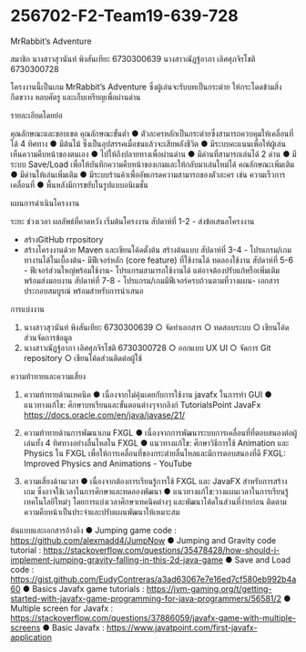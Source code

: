 # 256702-F2-Team19-639-728
MrRabbit’s Adventure

สมาชิก
นางสาวสุวนันท์ พิงสันเทียะ 6730300639
นางสาวณัฏฐ์อาภา เลิศศุภจิรโชติ 6730300728

โครงงานนี้เป็นเกม MrRabbit’s Adventure ซึ่งผู้เล่นจะรับบทเป็นกระต่าย 
ให้กระโดดข้ามสิ่งกีดขวาง หลบศัตรู และเก็บเหรียญเพื่อผ่านด่าน

รายละเอียดโดยย่อ

คุณลักษณะและขอบเขต
คุณลักษณะขั้นต่ำ
●	ตัวละครหลักเป็นกระต่ายซึ่งสามารถควบคุมให้เคลื่อนที่ได้ 4 ทิศทาง
●	มีต้นไม้ ซึ่งเป็นอุปสรรคเมื่อชนแล้วจะเสียพลังชีวิต
●	มีระบบคะแนนเพื่อให้ผู้เล่นเห็นความคืบหน้าของตนเอง
●	ไปให้ถึงปลายทางเพื่อผ่านด่าน
●	มีด่านที่สามารถเล่นได้ 2 ด่าน
●	มีระบบ Save/Load เพื่อให้บันทึกความคืบหน้าของเกมและให้กลับมาเล่นใหม่ได้
คณลักษณะเพิ่มเติม
●	มีด่านให้เล่นเพิ่มเติม
●	มีระบบร้านค้าเพื่ออัพเกรดความสามารถของตัวละคร เช่น ความเร็วการเคลื่อนที่ 
●	พื้นหลังมีการขยับในรูปแบบอนิเมชั่น

แผนการดำเนินโครงงาน

ระยะ	ช่วงเวลา	ผลลัพธ์ที่คาดหวัง
เริ่มต้นโครงงาน	สัปดาห์ที่ 1-2	- ส่งข้อเสนอโครงงาน
- สร้างGitHub rrpository
- สร้างโครงงานด้วย Maven และเขียนโค้ดตั้งต้น
สร้างต้นแบบ	สัปดาห์ที่ 3-4	- โปรแกรม/เกมทางานได้ในเบื้องต้น- มีฟีเจอร์หลัก (core feature) ที่ใช้งานได้
ทดลองใช้งาน	สัปดาห์ที่ 5-6	- ฟีเจอร์ส่วนใหญ่พร้อมใช้งาน- โปรแกรมสามารถใช้งานได้ แต่อาจต้องปรับแก้หรือเพิ่มเติม
พร้อมส่งมอบงาน	สัปดาห์ที่ 7-8	- โปรแกรม/เกมมีฟีเจอร์ครบถ้วนตามที่วางแผน- เอกสารประกอบสมบูรณ์ พร้อมสำหรับการนำเสนอ 

การแบ่งงาน
1.	นางสาวสุวนันท์ พิงสันเทียะ 6730300639
○	จัดทำเอกสาร
○	ทดสอบระบบ
○	เขียนโค้ดส่วนจัดการข้อมูล
2.	นางสาวณัฏฐ์อาภา เลิศศุภจิรโชติ 6730300728
○	ออกแบบ UX UI
○	จัดการ Git repository
○	เขียนโค้ดส่วนติดต่อผู้ใช้

ความท้าทายและความเสี่ยง
1.	ความท้าทายด้านเทคนิค
●	เนื่องจากไม่คุ้นเคยกับการใช้งาน javafx ในการทำ GUI
●	แนวทางแก้ไข: ศึกษาบทเรียนและขั้นตอนต่างๆจากลิงก์ TutorialsPoint JavaFx
https://docs.oracle.com/en/java/javase/21/

2.	ความท้าทายด้านการพัฒนาเกม FXGL
●	เนื่องจากการพัฒนาระบบการเคลื่อนที่ที่ตอบสนองต่อผู้เล่นทั้ง 4 ทิศทางอย่างลื่นไหลใน FXGL
●	แนวทางแก้ไข: ศึกษาวิธีการใช้ Animation และ Physics ใน FXGL เพื่อให้การเคลื่อนที่ของกระต่ายลื่นไหลและมีการตอบสนองที่ดี
FXGL: Improved Physics and Animations - YouTube

3.	ความเสี่ยงด้านเวลา
●	เนื่องจากต้องการเรียนรู้การใช้ FXGL และ JavaFX สำหรับการสร้างเกม ซึ่งอาจใช้เวลาในการศึกษาและทดลองพัฒนา
●	แนวทางแก้ไข:วางแผนเวลาในการเรียนรู้เทคโนโลยีใหม่ๆ โดยการแบ่งเวลาศึกษาเทคนิคต่างๆ และพัฒนาโค้ดในส่วนที่ง่ายก่อน ติดตามความคืบหน้าเป็นประจำและปรับแผนพัฒนาให้เหมาะสม

ต้นแบบและเอกสารอ้างอิง
●	Jumping game code : https://github.com/alexmadd4/JumpNow
●	Jumping and Gravity code tutorial : https://stackoverflow.com/questions/35478428/how-should-i-implement-jumping-gravity-falling-in-this-2d-java-game
●	Save and Load code : https://gist.github.com/EudyContreras/a3ad63067e7e16ed7cf580eb992b4a60
●	Basics Javafx game tutorials : https://jvm-gaming.org/t/getting-started-with-javafx-game-programming-for-java-programmers/56581/2
●	Multiple screen for Javafx : https://stackoverflow.com/questions/37886059/javafx-game-with-multiple-screens
●	Basic Javafx : https://www.javatpoint.com/first-javafx-application

